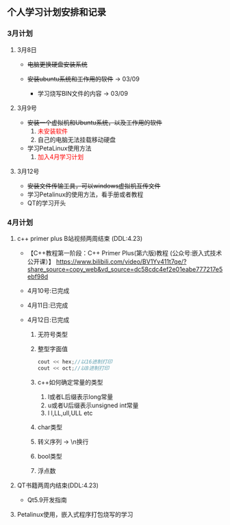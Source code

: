 ## 个人学习计划安排和记录
### 3月计划
1. 3月8日	

   - ~~电脑更换硬盘安装系统~~
   - ~~安装ubuntu系统和工作用的软件~~ -> 03/09

     - 学习烧写BIN文件的内容 -> 03/09
2. 3月9号

     - ~~安装一个虚拟机和Ubuntu系统，以及工作用的软件~~ 
          1. <font color="Red">未安装软件</font>
          2. 自己的电脑无法挂载移动硬盘
     - 学习PetaLinux使用方法
          1. <font color="red">加入4月学习计划</font>
3. 3月12号
     - ~~安装文件传输工具，可以windows虚拟机互传文件~~
     - 学习Petalinux的使用方法，看手册或者教程
     - QT的学习开头
### 4月计划
1. c++ primer plus B站视频两周结束 (DDL:4.23)
     - 【C++教程第一阶段：C++ Primer Plus(第六版)教程 (公众号:嵌入式技术公开课）】 https://www.bilibili.com/video/BV1Yv411t7qe/?share_source=copy_web&vd_source=dc58cdc4ef2e01eabe777217e5ebf98d
     
     - 4月10号:已完成
     
     - 4月11日:已完成
     
     - 4月12日:已完成
       1. 无符号类型
       
       2. 整型字面值
       
          ```c p p
          cout << hex;//以16进制打印
          cout << oct;//以8进制打印
          ```
       
       3. c++如何确定常量的类型
       
          1. l或者L后缀表示long常量
          2. u或者U后缀表示unsigned int常量
          3. l l,LL,ull,ULL etc
       
       4. char类型
       
       5. 转义序列 -> \n换行
       
       6. bool类型
       
       7. 浮点数
     
2. QT书籍两周内结束(DDL:4.23)
     - Qt5.9开发指南
     
3. Petalinux使用，嵌入式程序打包烧写的学习

   
